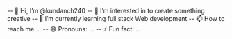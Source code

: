 -- 👋 Hi, I’m @kundanch240
-- 👀 I’m interested in to create something creative 
-- 🌱 I’m currently learning full stack Web development 
-- 📫 How to reach me ...
-- 😄 Pronouns: ...
-- ⚡ Fun fact: ...

<!--
kundanch240/kundanch240 is a ✨ special ✨ repository because its `README.md` (this file) appears on your GitHub profile.
You can click the Preview link to take a look at your changes.
-->
